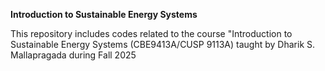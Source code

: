 **Introduction to Sustainable Energy Systems**

This repository includes codes related to the course "Introduction to Sustainable Energy Systems (CBE9413A/CUSP 9113A) taught by Dharik S. Mallapragada during Fall 2025

